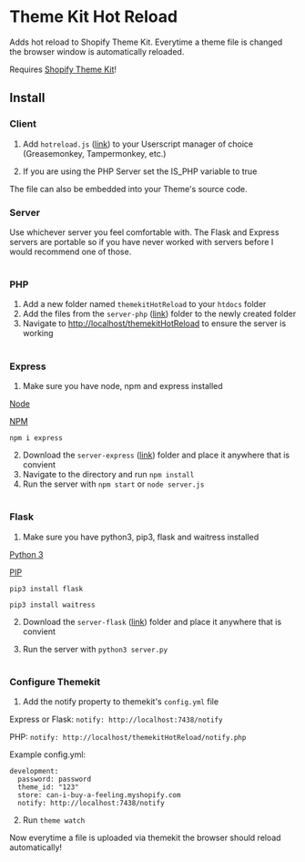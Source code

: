 # Theme Kit Hot Reload

Adds hot reload to Shopify Theme Kit. Everytime a theme file is changed the browser window is automatically reloaded.

Requires [Shopify Theme Kit](https://shopify.dev/themes/tools/theme-kit/)!

## Install

### Client

1. Add `hotreload.js` ([link](https://github.com/benfaerber/themekitHotReload/blob/main/client/hotreload.js)) to your Userscript manager of choice (Greasemonkey, Tampermonkey, etc.)

2. If you are using the PHP Server set the IS_PHP variable to true

The file can also be embedded into your Theme's source code.

### Server

Use whichever server you feel comfortable with. The Flask and Express servers are portable so if you have never worked with servers before I would recommend one of those.

#

### PHP

1. Add a new folder named `themekitHotReload` to your `htdocs` folder
2. Add the files from the `server-php` ([link](https://github.com/benfaerber/themekitHotReload/tree/main/server-php)) folder to the newly created folder
3. Navigate to [http://localhost/themekitHotReload](http://localhost/themekitHotReload) to ensure the server is working

#

### Express

1. Make sure you have node, npm and express installed

[Node](https://nodejs.org/en/)

[NPM](https://www.npmjs.com/)

`npm i express`

2. Download the `server-express` ([link](https://github.com/benfaerber/themekitHotReload/tree/main/server-express)) folder and place it anywhere that is convient
3. Navigate to the directory and run `npm install`
4. Run the server with `npm start` or `node server.js`

#

### Flask

1. Make sure you have python3, pip3, flask and waitress installed

[Python 3](https://www.python.org/)

[PIP](https://pip.pypa.io/en/stable/installing/)

`pip3 install flask`

`pip3 install waitress`

2. Download the `server-flask` ([link](https://github.com/benfaerber/themekitHotReload/tree/main/server-flask)) folder and place it anywhere that is convient

3. Run the server with `python3 server.py`

#

### Configure Themekit

1. Add the notify property to themekit's `config.yml` file

Express or Flask: `notify: http://localhost:7438/notify`

PHP: `notify: http://localhost/themekitHotReload/notify.php`

<p class="codeblock-label">Example config.yml:</p>

```
development:
  password: password
  theme_id: "123"
  store: can-i-buy-a-feeling.myshopify.com
  notify: http://localhost:7438/notify
```

2. Run `theme watch`

Now everytime a file is uploaded via themekit the browser should reload automatically!
